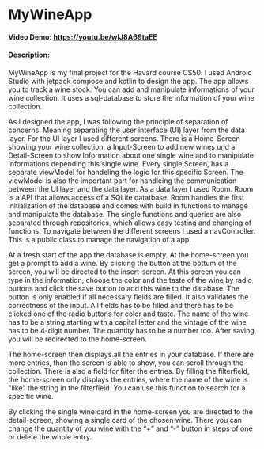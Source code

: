 # MyWineApp
#### Video Demo:  https://youtu.be/wIJ8A69taEE
#### Description:
MyWineApp is my final project for the Havard course CS50. I used Android Studio with jetpack compose and kotlin to design the app. The app allows you to track a wine stock. You can add and manipulate informations of your wine collection. It uses a sql-database to store the information of your wine collection.

As I designed the app, I was following the principle of separation of concerns. Meaning separating the user interface (UI) layer from the data layer. For the UI layer I used different screens. There is a Home-Screen showing your wine collection, a Input-Screen to add new wines und a Detail-Screen to show Information about one single wine and to manipulate Informations depending this single wine. Every single Screen, has a separate viewModel for handeling the logic for this specific Screen. The viewModel is also the important part for handleing the communication between the UI layer and the data layer. As a data layer I used Room. Room is a API that allows access of a SQLite datatbase. Room handles the first initialization of the database and comes with build in functions to manage and manipulate the database. The single functions and queries are also separated through repositories, which allows easy testing and changing of functions. To navigate between the different screens I used a navController. This is a public class to manage the navigation of a app.

At a fresh start of the app the database is empty. At the home-screen you get a prompt to add a wine. By clicking the button at the bottum of the screen, you will be directed to the insert-screen. At this screen you can type in the information, choose the color and the taste of the wine by radio buttons and click the save button to add this wine to the database. The button is only enabled if all necessary fields are filled. It also validates the correctness of the input. All fields has to be filled and there has to be clicked one of the radio buttons for color and taste. The name of the wine has to be a string starting with a capital letter and the vintage of the wine has to be 4-digit number. The quantity has to be a number too. After saving, you will be redirected to the home-screen.

The home-screen then displays all the entries in your database. If there are more entries, than the screen is able to show, you can scroll through the collection. There is also a field for filter the entries. By filling the filterfield, the home-screen only displays the entries, where the name of the wine is "like" the string in the filterfield. You can use this function to search for a specific wine.

By clicking the single wine card in the home-screen you are directed to the detail-screen, showing a single card of the chosen wine. There you can change the quantity of you wine with the “+” and “-” button in steps of one or delete the whole entry.
